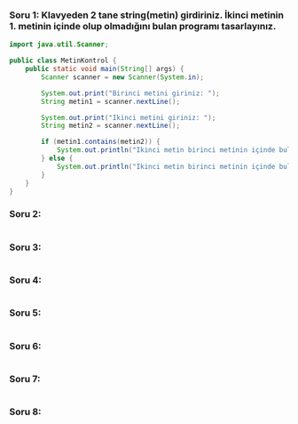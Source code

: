 ###  Soru 1: Klavyeden 2 tane string(metin) girdiriniz. İkinci  metinin 1. metinin içinde olup olmadığını bulan programı tasarlayınız.



```java
import java.util.Scanner;

public class MetinKontrol {
    public static void main(String[] args) {
        Scanner scanner = new Scanner(System.in);

        System.out.print("Birinci metini giriniz: ");
        String metin1 = scanner.nextLine();

        System.out.print("Ikinci metini giriniz: ");
        String metin2 = scanner.nextLine();

        if (metin1.contains(metin2)) {
            System.out.println("Ikinci metin birinci metinin içinde bulunuyor.");
        } else {
            System.out.println("Ikinci metin birinci metinin içinde bulunmuyor.");
        }
    }
}


```

###  Soru 2: 


```java


```

###  Soru 3: 


```java


```

###  Soru 4: 


```java


```

###  Soru 5: 


```java


```

###  Soru 6: 


```java


```

###  Soru 7: 


```java


```
###  Soru 8: 


```java


```
